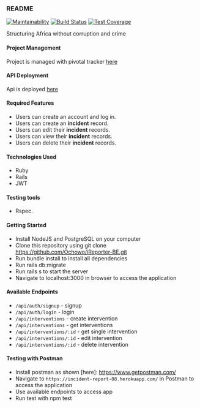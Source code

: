 ### README

[![Maintainability](https://api.codeclimate.com/v1/badges/0fbc7ecbc42ea1b9f53a/maintainability)](https://codeclimate.com/github/Ochowo/iReporter-BE/maintainability) [![Build Status](https://travis-ci.com/Ochowo/iReporter-BE.svg?branch=develop)](https://travis-ci.com/Ochowo/iReporter-BE) [![Test Coverage](https://api.codeclimate.com/v1/badges/0fbc7ecbc42ea1b9f53a/test_coverage)](https://codeclimate.com/github/Ochowo/iReporter-BE/test_coverage)

Structuring Africa without corruption and crime

#### Project Management
Project is managed with pivotal tracker [here](https://www.pivotaltracker.com/n/projects/2389161)

#### API Deployment
Api is deployed [here](https://incident-report-08.herokuapp.com/)

#### Required Features
 * Users can create an account and log in. 
 * Users can create an **incident** record.
 * Users can edit their **incident** records.
 * Users can view their **incident** records.
 * Users can delete their **incident** records.
 
#### Technologies Used
* Ruby
* Rails
* JWT

#### Testing tools
* Rspec.

#### Getting Started
* Install NodeJS and PostgreSQL on your computer
* Clone this repository using git clone https://github.com/Ochowo/iReporter-BE.git
* Run bundle install to install all dependencies
* Run rails db:migrate 
* Run rails s to start the server
* Navigate to localhost:3000 in browser to access the application

#### Available Endpoints
* `/api/auth/signup` - signup
* `/api/auth/login` - login
* `/api/interventions` - create intervention
* `/api/interventions` - get interventions
* `/api/interventions/:id` - get single intervention
* `/api/interventions/:id` -  edit intervention
* `/api/interventions/:id` -  delete intervention

#### Testing with Postman
* Install postman as shown [here]: https://www.getpostman.com/
* Navigate to `https://incident-report-08.herokuapp.com/` in Postman to access the application
* Use available endpoints to access app
* Run test with npm test
